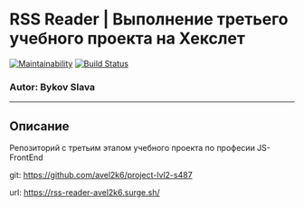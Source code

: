 # RSS Reader | Выполнение третьего учебного проекта на Хекслет

[![Maintainability](https://api.codeclimate.com/v1/badges/4396ca6dce6ff4150398/maintainability)](https://codeclimate.com/github/avel2k6/frontend-project-lvl3/maintainability) [![Build Status](https://travis-ci.org/avel2k6/frontend-project-lvl3.svg?branch=master)](https://travis-ci.org/avel2k6/frontend-project-lvl3)
### Autor: Bykov Slava
____________________________________________________
## Описание
Репозиторий с третьим  этапом учебного проекта по професии JS-FrontEnd

git: https://github.com/avel2k6/project-lvl2-s487

url: https://rss-reader-avel2k6.surge.sh/

